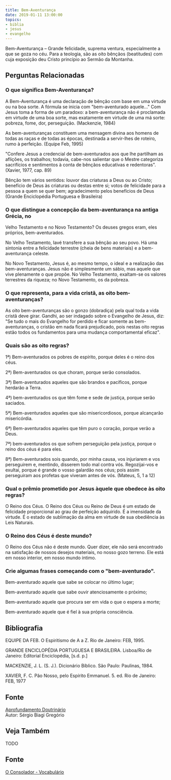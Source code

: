 ```yaml
---
title: Bem-Aventurança
date: 2019-01-11 13:00:00
topics:
- biblia
- jesus
- evangelho
---
```


Bem-Aventurança – Grande felicidade, suprema ventura, especialmente
a que se goza no céu. Para a teologia, são as oito bênçãos
(beatitudes) com cuja exposição deu Cristo princípio ao Sermão da
Montanha.

## Perguntas Relacionadas

### O que significa Bem-Aventurança?
A Bem-Aventurança é uma declaração de bênção com base em uma virtude ou
na boa sorte. A fórmula se inicia com "bem-aventurado aquele..." Com
Jesus toma a forma de um paradoxo: a bem-aventurança não é proclamada em
virtude de uma boa sorte, mas exatamente em virtude de uma má sorte:
pobreza, fome, dor, perseguição. (Mackenzie, 1984)

As bem-aventuranças constituem uma mensagem divina aos homens de todas
as raças e de todas as épocas, destinada a servir-lhes de roteiro, rumo
à perfeição. (Equipe Feb, 1995)

"Confere Jesus a credencial de bem-aventurados aos que lhe partilham as
aflições, os trabalhos; todavia, cabe-nos salientar que o Mestre
categoriza sacrifícios e sentimentos à conta de bênçãos educativas e
redentoras". (Xavier, 1977, cap. 89)

Bênção tem vários sentidos: louvor das criaturas a Deus ou ao
Cristo; benefício de Deus às criaturas ou destas entre si; votos de
felicidade para a pessoa a quem se quer bem; agradecimento pelos
benefícios de Deus (Grande Enciclopédia Portuguesa e Brasileira)

### O que distingue a concepção da bem-aventurança na antiga Grécia, no
Velho Testamento e no Novo Testamento?
Os deuses gregos eram, eles próprios, bem-aventurados.

No Velho Testamento, Iavé transfere a sua bênção ao seu povo. Há uma
sintonia entre a felicidade terrestre (cheia de bens materiais) e a
bem-aventurança celeste.

No Novo Testamento, Jesus é, ao mesmo tempo, o ideal e a realização das
bem-aventuranças. Jesus não é simplesmente um sábio, mas aquele que vive
plenamente o que propõe. No Velho Testamento, exaltam-se os valores
terrestres da riqueza; no Novo Testamento, os da pobreza.

### O que representa, para a vida cristã, as oito bem-aventuranças?
As oito bem-aventuranças são o gonzo (dobradiça) pela qual toda a vida
cristã deve girar. Gandhi, ao ser indagado sobre o Evangelho de Jesus,
diz: "Se tudo o mais do Evangelho for perdido e ficar somente as
bem-aventuranças, o cristão em nada ficará prejudicado, pois nestas oito
regras estão todos os fundamentos para uma mudança comportamental
eficaz".

### Quais são as oito regras?
1ª) Bem-aventurados os pobres de espírito, porque deles é o reino dos
céus.

2ª) Bem-aventurados os que choram, porque serão consolados.

3ª) Bem-aventurados aqueles que são brandos e pacíficos, porque herdarão
a Terra.

4ª) bem-aventurados os que têm fome e sede de justiça, porque serão
saciados.

5ª) Bem-aventurados aqueles que são misericordiosos, porque alcançarão
misericórdia.

6ª) Bem-aventurados aqueles que têm puro o coração, porque verão a Deus.

7ª) bem-aventurados os que sofrem perseguição pela justiça, porque o
reino dos céus é para eles.

8ª) Bem-aventurados sois quando, por minha causa, vos injuriarem e vos
perseguirem e, mentindo, disserem todo mal contra vós. Regozijai-vos e
exultai, porque é grande o vosso galardão nos céus; pois assim
perseguiram aos profetas que viveram antes de vós. (Mateus, 5, 1 a 12)

### Qual o prêmio prometido por Jesus àquele que obedece às oito regras?
O Reino dos Céus. O Reino dos Céus ou Reino de Deus é um estado de
felicidade proporcional ao grau de perfeição adquirido. É a imensidade
da virtude. É o estado de sublimação da alma em virtude de sua
obediência às Leis Naturais.

### O Reino dos Céus é deste mundo?
O Reino dos Céus não é deste mundo. Quer dizer, ele não será encontrado
na satisfação de nossos desejos materiais, no nosso gozo terreno. Ele
está em nosso interior, em nosso mundo íntimo.

### Crie algumas frases começando com o "bem-aventurado".

Bem-aventurado aquele que sabe se colocar no último lugar;

Bem-aventurado aquele que sabe ouvir atenciosamente o próximo;

Bem-aventurado aquele que procura ser em vida o que o espera a morte;

Bem-aventurado aquele que é fiel à sua própria consciência.




## Bibliografia

EQUIPE DA FEB. O Espiritismo de A a Z. Rio de Janeiro: FEB, 1995.

GRANDE ENCICLOPÉDIA PORTUGUESA E BRASILEIRA. Lisboa/Rio de Janeiro:
Editorial Enciclopédia, \[s.d. p.\]

MACKENZIE, J. L. (S. J.). Dicionário Bíblico. São Paulo: Paulinas,
1984.

XAVIER, F. C. Pão Nosso, pelo Espírito Emmanuel. 5. ed. Rio de
Janeiro: FEB, 1977

## Fonte
[Aprofundamento Doutrinário](https://sites.google.com/view/aprofundamentodoutrinario/bem-aventuranças-as)  
Autor: Sérgio Biagi Gregório

## Veja Também
TODO

## Fonte
[O Consolador - Vocabulário](http://www.oconsolador.com.br/linkfixo/vocabulario/principal.html)
